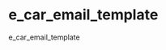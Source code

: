 # e_car_email_template
e_car_email_template
<img src="https://i.ibb.co/pWpTjxh/screencapture-file-F-My-All-Works-file-ZIP-Document-EMAIL-client-show-client-show-2-index-html-2020.png" alt="" border="0">
